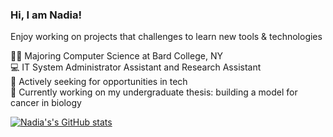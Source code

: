 ### Hi, I am Nadia!
Enjoy working on projects that challenges to learn new tools & technologies

👩‍💻 Majoring Computer Science at Bard College, NY <br/>
💻 IT System Administrator Assistant and Research Assistant<br/>
🔎 Actively seeking for opportunities in tech<br/>
💬 Currently working on my undergraduate thesis: building a model for cancer in biology<br/>

[![Nadia's's GitHub stats](https://github-readme-stats.vercel.app/api?username=nmehjabin&show_icons=true&hide=contribs,prs&cache_seconds=86400&theme=radical)](https://github.com/nmehjabin/github-readme-stats)
